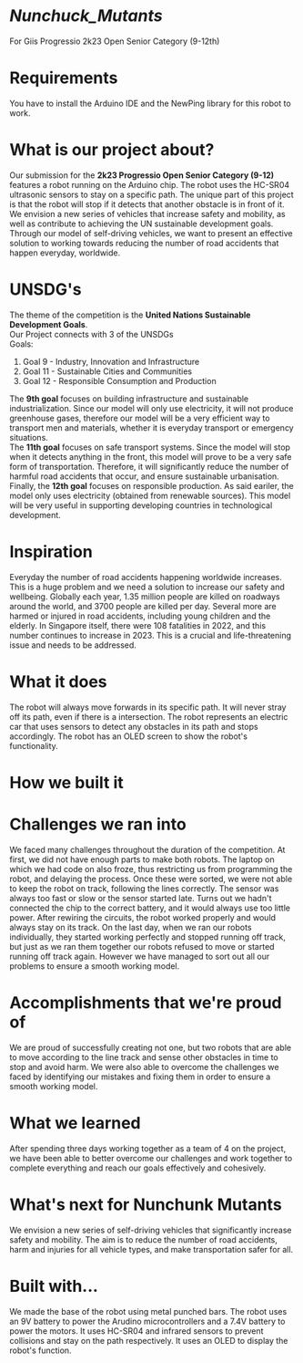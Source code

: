 <h1><i><b>Nunchuck_Mutants</b></i></h1>
For Giis Progressio 2k23 Open Senior Category (9-12th) <br>
<h1>Requirements</h1>
You have to install the Arduino IDE and the NewPing library for this robot to work.
<h1>What is our project about?</h1>
Our submission for the <b>2k23 Progressio Open Senior Category (9-12)</b>  features a robot running on the Arduino chip. The robot uses the HC-SR04 ultrasonic sensors to stay on a specific path. The unique part of this project is that the robot will stop if it detects that another obstacle is in front of it.<br>
We envision a new series of vehicles that increase safety and mobility, as well as contribute to achieving the UN sustainable development goals. Through our model of self-driving vehicles, we want to present an effective solution to working towards reducing the number of road accidents that happen everyday, worldwide.
<h1>UNSDG's</h1>
The theme of the competition is the <b>United Nations Sustainable Development Goals</b>. <br>
Our Project connects with 3 of the UNSDGs<br>
Goals:
<ol>
<li>Goal 9 - Industry, Innovation and Infrastructure</li>
<li>Goal 11 - Sustainable Cities and Communities</li>
<li>Goal 12 - Responsible Consumption and Production</li>
</ol>
The <b>9th goal</b> focuses on building infrastructure and sustainable industrialization. Since our model will only use electricity, it will not produce greenhouse gases, therefore our model will be a very efficient way to transport men and materials, whether it is everyday transport or emergency situations.<br>
The <b>11th goal</b> focuses on safe transport systems. Since the model will stop when it detects anything in the front, this model will prove to be a very safe form of transportation. Therefore, it will significantly reduce the number of harmful road accidents that occur, and ensure sustainable urbanisation. <br>
Finally, the <b>12th goal</b> focuses on responsible production. As said eariler, the model only uses electricity (obtained from renewable sources). This model will be very useful in supporting developing countries in technological development.  

<h1>Inspiration</h1>
Everyday the number of road accidents happening worldwide increases. This is a huge problem and we need a solution to increase our safety and wellbeing. Globally each year, 1.35 million people are killed on roadways around the world, and 3700 people are killed per day. Several more are harmed or injured in road accidents, including young children and the elderly. In Singapore itself, there were 108 fatalities in 2022, and this number continues to increase in 2023. This is a crucial and life-threatening issue and needs to be addressed.

<h1>What it does</h1>
The robot will always move forwards in its specific path. It will never stray off its path, even if there is a intersection. The robot represents an electric car that uses sensors to detect any obstacles in its path and stops accordingly. The robot has an OLED screen to show the robot's functionality.

<h1>How we built it</h1>

<h1>Challenges we ran into</h1>
We faced many challenges throughout the duration of the competition. At first, we did not have enough parts to make both robots. The laptop on which we had code on also froze, thus restricting us from programming the robot, and delaying the process. Once these were sorted, we were not able to keep the robot on track, following the lines correctly. The sensor was always too fast or slow or the sensor started late. Turns out we hadn't connected the chip to the correct battery, and it would always use too little power. After rewiring the circuits, the robot worked properly and would always stay on its track. On the last day, when we ran our robots individually, they started working perfectly and stopped running off track, but just as we ran them together our robots refused to move or started running off track again. However we have managed to sort out all our problems to ensure a smooth working model.

<h1>Accomplishments that we're proud of</h1>
We are proud of successfully creating not one, but two robots that are able to move according to the line track and sense other obstacles in time to stop and avoid harm. We were also able to overcome the challenges we faced by identifying our mistakes and fixing them in order to ensure a smooth working model.

<h1>What we learned</h1>
After spending three days working together as a team of 4 on the project, we have been able to better overcome our challenges and work together to complete everything and reach our goals effectively and cohesively. 

<h1>What's next for Nunchunk Mutants</h1>
We envision a new series of self-driving vehicles that significantly increase safety and mobility. The aim is to reduce the number of road accidents, harm and injuries for all vehicle types, and make transportation safer for all.

<h1>Built with...</h1>
We made the base of the robot using metal punched bars. The robot uses an 9V battery to power the Arudino microcontrollers and a 7.4V battery to power the motors. It uses HC-SR04 and infrared sensors to prevent collisions and stay on the path respectively. It uses an OLED to display the robot's function.
